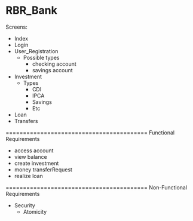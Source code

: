 # RBR_Bank

Screens: 
- Index
- Login
- User_Registration
  + Possible types
    * checking account
    * savings account
- Investment
  + Types
    * CDI
    * IPCA
    * Savings
    * Etc
- Loan
- Transfers

=========================================
Functional Requirements

- access account
- view balance
- create investment
- money transferRequest
- realize loan


=========================================
Non-Functional Requirements
- Security
  + Atomicity

